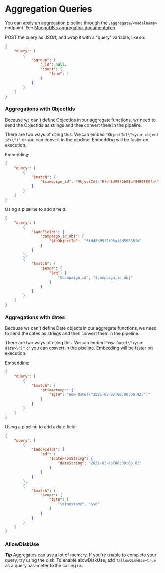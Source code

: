 # Aggregation Queries

You can apply an aggregation pipeline through the `/aggregate/<modelname>` endpoint. See [MongoDB's aggregation documentation](https://docs.mongodb.com/manual/aggregation/).

POST the query as JSON, and wrap it with a "query" variable, like so:
```JSON
{
    "query": [
        {
            "$group": { 
                "_id": null,
                "count": { 
                    "$sum": 1 
                } 
            } 
        }
    ]
}
```

### Aggregations with ObjectIds

Because we can't define ObjectIds in our aggregate functions, we need to send the ObjectIds as strings and then convert them in the pipeline.

There are two ways of doing this. We can embed `"ObjectId(\"<your object id>\")"` or you can convert in the pipeline. Embedding will be faster on execution.

Embedding:
```JSON
{
    "query": [
        {
            "$match": {
                "$campaign_id", "ObjectId(\"5fd45d05f2b93af8d59588fb\")"
            }
        }
    ]
}
```

Using a pipeline to add a field:
```JSON
{
    "query": [
        { 
            "$addFields": {
                "campaign_id_obj": {
                    "$toObjectId":  "5fd45d05f2b93af8d59588fb"
                }
            }
        },
        {
            "$match": {
                "$expr": {
                    "$eq": [
                        "$campaign_id", "$campaign_id_obj"
                    ]
                }
            }
        }
    ]
}
```

### Aggregations with dates

Because we can't define Date objects in our aggregate functions, we need to send the dates as strings and then convert them in the pipeline.

There are two ways of doing this. We can embed `"new Date(\"<your date>\")"` or you can convert in the pipeline. Embedding will be faster on execution.

Embedding:
```JSON
{
    "query": [
        {
            "$match": {
                "$timestamp": {
                    "$gte": "new Date(\"2021-03-03T00:00:00.0Z\")"
                }
            }
        }
    ]
}
```

Using a pipeline to add a date field:
```JSON
{
    "query": [
        {
            "$addFields": {
                "sd": {
                    "$dateFromString": {
                        "dateString": "2021-03-03T00:00:00.0Z"
                    }
                }
            }
        },
        {
            "$match": {
                "$expr": {
                    "$gte": [
                        "$timestamp", "$sd"
                    ]
                }
            }
        }
    ]
}
```

### AllowDiskUse

***Tip*** Aggregates can use a lot of memory. If you're unable to complete your query, try using the disk. To enable allowDiskUse, add `?allowDiskUse=true` as a query parameter to the calling url.